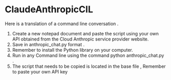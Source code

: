 # ClaudeAnthropicCIL
 Here is a translation of a command line conversation .
1. Create a new notepad document and paste the script using your own API obtained from the Cloud Anthropic service provider website.
2. Save in anthropic_chat.py format .
3. Remember to install the Python library on your computer.
4. Run in any Command line using the command python anthropic_chat.py .
5. The script that needs to be copied is located in the base file , Remember to paste your own API key
